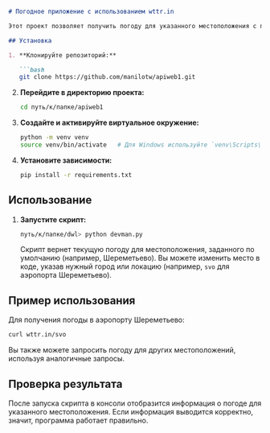 ```markdown
# Погодное приложение с использованием wttr.in

Этот проект позволяет получить погоду для указанного местоположения с помощью API wttr.in.

## Установка

1. **Клонируйте репозиторий:**

   ```bash
   git clone https://github.com/manilotw/apiweb1.git
   ```

2. **Перейдите в директорию проекта:**

   ```bash
   cd путь/к/папке/apiweb1
   ```

3. **Создайте и активируйте виртуальное окружение:**

   ```bash
   python -m venv venv
   source venv/bin/activate   # Для Windows используйте `venv\Scripts\activate`
   ```

4. **Установите зависимости:**

   ```bash
   pip install -r requirements.txt
   ```

## Использование

1. **Запустите скрипт:**

   ```bash
   путь/к/папке/dwl> python devman.py
   ```

   Скрипт вернет текущую погоду для местоположения, заданного по умолчанию (например, Шереметьево). Вы можете изменить место в коде, указав нужный город или локацию (например, `svo` для аэропорта Шереметьево).

## Пример использования

Для получения погоды в аэропорту Шереметьево:

```bash
curl wttr.in/svo
```

Вы также можете запросить погоду для других местоположений, используя аналогичные запросы.

## Проверка результата

После запуска скрипта в консоли отобразится информация о погоде для указанного местоположения. Если информация выводится корректно, значит, программа работает правильно.

